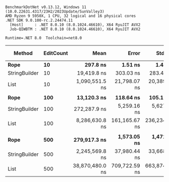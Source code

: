 ```

BenchmarkDotNet v0.13.12, Windows 11 (10.0.22631.4317/23H2/2023Update/SunValley3)
AMD Ryzen 9 5950X, 1 CPU, 32 logical and 16 physical cores
.NET SDK 9.0.100-rc.2.24474.11
  [Host]     : .NET 8.0.10 (8.0.1024.46610), X64 RyuJIT AVX2
  Job-QIWBTM : .NET 8.0.10 (8.0.1024.46610), X64 RyuJIT AVX2

Runtime=.NET 8.0  Toolchain=net8.0  

```
| Method        | EditCount | Mean            | Error         | StdDev        | Ratio    | RatioSD | Gen0      | Gen1      | Gen2      | Allocated  | Alloc Ratio |
|-------------- |---------- |----------------:|--------------:|--------------:|---------:|--------:|----------:|----------:|----------:|-----------:|------------:|
| **Rope**          | **10**        |        **297.8 ns** |       **1.51 ns** |       **1.41 ns** |     **1.00** |    **0.00** |    **0.0257** |         **-** |         **-** |      **432 B** |        **1.00** |
| StringBuilder | 10        |     19,419.8 ns |     303.03 ns |     283.45 ns |    65.21 |    0.95 |   43.1213 |   35.2478 |         - |   723272 B |    1,674.24 |
| List          | 10        |  1,090,551.5 ns |  21,798.07 ns |  20,389.92 ns | 3,661.87 |   70.63 |  498.0469 |  498.0469 |  498.0469 |  2098128 B |    4,856.78 |
|               |           |                 |               |               |          |         |           |           |           |            |             |
| **Rope**          | **100**       |     **13,120.3 ns** |     **118.64 ns** |     **105.17 ns** |     **1.00** |    **0.00** |    **1.1749** |    **0.0153** |         **-** |    **19888 B** |        **1.00** |
| StringBuilder | 100       |    272,287.9 ns |   5,259.16 ns |   5,627.24 ns |    20.72 |    0.53 |  395.9961 |  383.7891 |         - |  6640952 B |      333.92 |
| List          | 100       |  8,286,630.8 ns | 161,165.67 ns | 236,234.55 ns |   632.31 |   21.09 |  734.3750 |  734.3750 |  734.3750 | 16781223 B |      843.79 |
|               |           |                 |               |               |          |         |           |           |           |            |             |
| **Rope**          | **500**       |    **279,917.3 ns** |   **1,573.05 ns** |   **1,471.43 ns** |     **1.00** |    **0.00** |   **20.9961** |    **1.4648** |         **-** |   **357168 B** |        **1.00** |
| StringBuilder | 500       |  2,245,569.8 ns |  37,980.44 ns |  33,668.67 ns |     8.02 |    0.12 | 2687.5000 | 2671.8750 |  949.2188 | 32947773 B |       92.25 |
| List          | 500       | 38,870,480.0 ns | 709,722.59 ns | 663,874.95 ns |   138.87 |    2.38 | 2928.5714 | 2928.5714 | 2928.5714 | 67126461 B |      187.94 |
